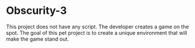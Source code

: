 # Obscurity-3
This project does not have any script. The developer creates a game on the spot. The goal of this pet project is to create a unique environment that will make the game stand out.
